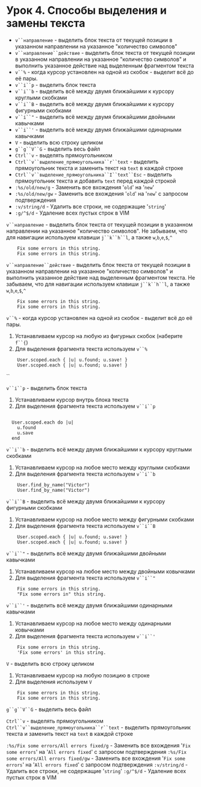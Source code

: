 Урок 4. Способы выделения и замены текста
=============

* `v``направление` - выделить блок текста от текущей позиции в указанном направлении на указанное "количество символов"
* `v``направление``действие` - выделить блок текста от текущей позиции в указанном направлении на указанное "количество символов" и выполнить указанное действие над выделенным фрагментом текста
* `v``%` - когда курсор установлен на одной из скобок - выделит всё до её пары.
* `v``i``p` - выделить блок текста
* `v``i``b` - выделить всё между двумя ближайшими к курсору круглыми скобками
* `v``i``B` - выделить всё между двумя ближайшими к курсору фигурными скобками
* `v``i``"` - выделить всё между двумя ближайшими двойными кавычками
* `v``i``'` - выделить всё между двумя ближайшими одинарными кавычками
* `V` - выделить всю строку целиком
* `g``g``V``G` - выделить весь файл
* `Ctrl``v` - выделять прямоугольником
* `Ctrl``v``выделение_прямоугольника``r``text` - выделить прямоугольник текста и заменить текст на `text` в каждой строке
* `Ctrl``v``выделение_прямоугольника``I``text``Esc` - выделить прямоугольник текста и добавить `text` перед каждой строкой
* `:%s/old/new/g` - Заменить все вхождения '`old`' на '`new`'
* `:%s/old/new/gw` - Заменить все вхождения '`old`' на '`new`' с запросом подтверждения 
* `:v/string/d` - Удалить все строки, не содержащие '`string`'
* `:g/^$/d` - Удаление всех пустых строк в VIM

`v``направление` - выделить блок текста от текущей позиции в указанном направлении на указанное "количество символов". Не забываем, что для навигации используем клавиши `j``k``h``l`, а также `w`,`b`,`e`,`$`,`^`

```
    Fix some errors in this string.
    Fix some errors in this string.
```

`v``направление``действие` - выделить блок текста от текущей позиции в указанном направлении на указанное "количество символов" и выполнить указанное действие над выделенным фрагментом текста. Не забываем, что для навигации используем клавиши `j``k``h``l`, а также `w`,`b`,`e`,`$`,`^`

```
    Fix some errors in this string.
    Fix some errors in this string.
```

`v``%` - когда курсор установлен на одной из скобок - выделит всё до её пары.
 
  1. Устанавливаем курсор на любую из фигурных скобок (наберите `f``{`)
  2. Для выделения фрагмента текста используем `v``%`

```
    User.scoped.each { |u| u.found; u.save! }
    User.scoped.each { |u| u.found; u.save! }
```

``

`v``i``p` - выделить блок текста
 
  1. Устанавливаем курсор внутрь блока текста
  2. Для выделения фрагмента текста используем `v``i``p`

```

  User.scoped.each do |u|
    u.found
    u.save 
  end

```

`v``i``b` - выделить всё между двумя ближайшими к курсору круглыми скобками
 
  1. Устанавливаем курсор на любое место между круглыми скобками
  2. Для выделения фрагмента текста используем `v``i``b`

```
    User.find_by_name("Victor")
    User.find_by_name("Victor")
```

`v``i``B` - выделить всё между двумя ближайшими к курсору фигурными скобками
 
  1. Устанавливаем курсор на любое место между фигурными скобками
  2. Для выделения фрагмента текста используем `v``i``B`

```
    User.scoped.each { |u| u.found; u.save! }
    User.scoped.each { |u| u.found; u.save! }
```

`v``i``"` - выделить всё между двумя ближайшими двойными кавычками
 
  1. Устанавливаем курсор на любое место между двойными ковычками
  2. Для выделения фрагмента текста используем `v``i``"`

```
    Fix some errors in this string.
    "Fix some errors in" this string.
```

`v``i``'` - выделить всё между двумя ближайшими одинарными кавычками
 
  1. Устанавливаем курсор на любое место между одинарными ковычками
  2. Для выделения фрагмента текста используем `v``i``'`

```
    Fix some errors in this string.
    'Fix some errors' in this string.
```

`V` - выделить всю строку целиком
 
  1. Устанавливаем курсор на любую позицию в строке
  2. Для выделения используем `V`

```
    Fix some errors in this string.
    Fix some errors in this string.
```

`g``g``V``G` - выделить весь файл
 
`Ctrl``v` - выделять прямоугольником
`Ctrl``v``выделение_прямоугольника``r``text` - выделить прямоугольник текста и заменить текст на `text` в каждой строке


`:%s/Fix some errors/All errors fixed/g` - Заменить все вхождения '`Fix some errors`' на '`All errors fixed`' с запросом подтверждения 
`:%s/Fix some errors/All errors fixed/gw` - Заменить все вхождения '`Fix some errors`' на '`All errors fixed`' с запросом подтверждения 
`:v/string/d` - Удалить все строки, не содержащие '`string`'
`:g/^$/d` - Удаление всех пустых строк в VIM

